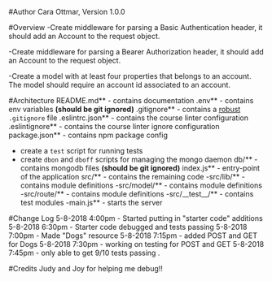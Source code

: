 #Author
Cara Ottmar, Version 1.0.0

#Overview
-Create middleware for parsing a Basic Authentication header, it should add an Account to the request object.

-Create middleware for parsing a Bearer Authorization header, it should add an Account to the request object.

-Create a model with at least four properties that belongs to an account. The model should require an account id associated to an account.

#Architecture
README.md** - contains documentation
.env** - contains env variables **(should be git ignored)**
.gitignore** - contains a [robust](http://gitignore.io) `.gitignore` file
.eslintrc.json** - contains the course linter configuration
.eslintignore** - contains the course linter ignore configuration
package.json** - contains npm package config
  - create a `test` script for running tests
  - create `dbon` and `dboff` scripts for managing the mongo daemon
db/** - contains mongodb files **(should be git ignored)**
index.js** - entry-point of the application
src/** - contains the remaining code
  -src/lib/** - contains module definitions
  -src/model/** - contains module definitions
  -src/route/** - contains module definitions
  -src/\_\_test\_\_/** - contains test modules
  -main.js** - starts the server

#Change Log
5-8-2018 4:00pm - Started putting in "starter code" additions
5-8-2018 6:30pm - Starter code debugged and tests passing
5-8-2018 7:00pm - Made "Dogs" resource
5-8-2018 7:15pm - added POST and GET for Dogs
5-8-2018 7:30pm - working on testing for POST and GET
5-8-2018 7:45pm - only able to get 9/10 tests passing . 


#Credits
Judy and Joy for helping me debug!! 